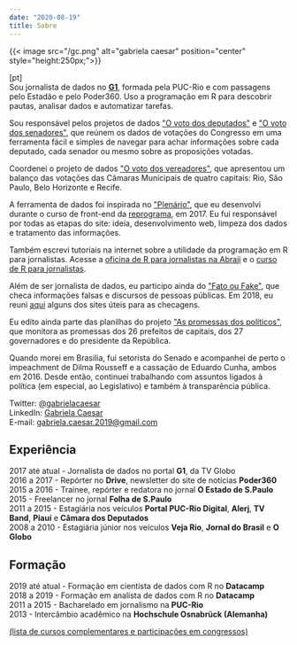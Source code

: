 ```yaml
---
date: "2020-08-19"
title: Sobre
---
```

{{< image src="/gc.png" alt="gabriela caesar" position="center" style="height:250px;">}}

[pt]      
Sou jornalista de dados no [**G1**](https://g1.globo.com), formada pela PUC-Rio e com passagens pelo Estadão e pelo Poder360. Uso a programação em R para descobrir pautas, analisar dados e automatizar tarefas. 

Sou responsável pelos projetos de dados ["O voto dos deputados"](https://especiais.g1.globo.com/politica/2019/o-voto-dos-deputados/#/) e ["O voto dos senadores"](https://especiais.g1.globo.com/politica/2019/o-voto-dos-senadores/#/), que reúnem os dados de votações do Congresso em uma ferramenta fácil e simples de navegar para achar informações sobre cada deputado, cada senador ou mesmo sobre as proposições votadas. 

Coordenei o projeto de dados ["O voto dos vereadores"](https://g1.globo.com/politica/noticia/2020/08/18/o-voto-dos-vereadores.ghtml), que apresentou um balanço das votações das Câmaras Municipais de quatro capitais: Rio, São Paulo, Belo Horizonte e Recife.   

A ferramenta de dados foi inspirada no ["Plenário"](https://plenario.github.io/plenario/), que eu desenvolvi durante o curso de front-end da [reprograma](https://reprograma.com.br/), em 2017. Eu fui responsável por todas as etapas do site: ideia, desenvolvimento web, limpeza dos dados e tratamento das informações.             

Também escrevi tutoriais na internet sobre a utilidade da programação em R para jornalistas. Acesse a [oficina de R para jornalistas na Abraji](https://introducao-ao-r-na-abraji.github.io/oficina-R/) e o [curso de R para jornalistas](https://www.curso-de-programacao-em-r-para-jornalistas.com/).    

Além de ser jornalista de dados, eu participo ainda do ["Fato ou Fake"](https://g1.globo.com/fato-ou-fake/), que checa informações falsas e discursos de pessoas públicas. Em 2018, eu reuni [aqui](https://gabrielacaesar.github.io/contra-as-fake-news/) alguns dos sites úteis para as checagens.   

Eu edito ainda parte das planilhas do projeto ["As promessas dos políticos"](https://especiais.g1.globo.com/politica/2015/as-promessas-dos-politicos/), que monitora as promessas dos 26 prefeitos de capitais, dos 27 governadores e do presidente da República.    

Quando morei em Brasilia, fui setorista do Senado e acompanhei de perto o impeachment de Dilma Rousseff e a cassação de Eduardo Cunha, ambos em 2016. Desde então, continuei trabalhando com assuntos ligados à política (em especial, ao Legislativo) e também à transparência pública.     
 

Twitter: [@gabrielacaesar](https://twitter.com/gabrielacaesar)          
LinkedIn: [Gabriela Caesar](https://www.linkedin.com/in/gabrielacaesar/)            
E-mail: gabriela.caesar.2019@gmail.com        

## Experiência     
2017 até atual - Jornalista de dados no portal **G1**, da TV Globo     
2016 a 2017 - Repórter no **Drive**, newsletter do site de notícias **Poder360**     
2015 a 2016 - Trainee, repórter e redatora no jornal **O Estado de S.Paulo**     
2015 - Freelancer no jornal **Folha de S.Paulo**     
2011 a 2015 - Estagiária nos veículos **Portal PUC-Rio Digital**, **Alerj**, **TV Band**, **Piauí** e **Câmara dos Deputados**     
2008 a 2010 - Estagiária júnior nos veículos **Veja Rio**, **Jornal do Brasil** e **O Globo**     

## Formação       
2019 até atual - Formação em cientista de dados com R no **Datacamp**     
2018 a 2019 - Formação em analista de dados com R no **Datacamp**       
2011 a 2015 - Bacharelado em jornalismo na **PUC-Rio**        
2013 - Intercâmbio acadêmico na **Hochschule Osnabrück (Alemanha)**

[(lista de cursos complementares e participações em congressos)](https://www.gabrielacaesar.com/courses/)
